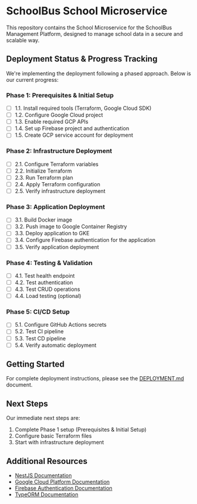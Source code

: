 # SchoolBus School Microservice

This repository contains the School Microservice for the SchoolBus Management Platform, designed to manage school data in a secure and scalable way.

## Deployment Status & Progress Tracking

We're implementing the deployment following a phased approach. Below is our current progress:

### Phase 1: Prerequisites & Initial Setup
- [ ] 1.1. Install required tools (Terraform, Google Cloud SDK)
- [ ] 1.2. Configure Google Cloud project
- [ ] 1.3. Enable required GCP APIs
- [ ] 1.4. Set up Firebase project and authentication
- [ ] 1.5. Create GCP service account for deployment

### Phase 2: Infrastructure Deployment
- [ ] 2.1. Configure Terraform variables
- [ ] 2.2. Initialize Terraform
- [ ] 2.3. Run Terraform plan
- [ ] 2.4. Apply Terraform configuration
- [ ] 2.5. Verify infrastructure deployment

### Phase 3: Application Deployment
- [ ] 3.1. Build Docker image
- [ ] 3.2. Push image to Google Container Registry
- [ ] 3.3. Deploy application to GKE
- [ ] 3.4. Configure Firebase authentication for the application
- [ ] 3.5. Verify application deployment

### Phase 4: Testing & Validation
- [ ] 4.1. Test health endpoint
- [ ] 4.2. Test authentication
- [ ] 4.3. Test CRUD operations
- [ ] 4.4. Load testing (optional)

### Phase 5: CI/CD Setup
- [ ] 5.1. Configure GitHub Actions secrets
- [ ] 5.2. Test CI pipeline
- [ ] 5.3. Test CD pipeline
- [ ] 5.4. Verify automatic deployment

## Getting Started

For complete deployment instructions, please see the [DEPLOYMENT.md](DEPLOYMENT.md) document.

## Next Steps

Our immediate next steps are:
1. Complete Phase 1 setup (Prerequisites & Initial Setup)
2. Configure basic Terraform files
3. Start with infrastructure deployment

## Additional Resources

- [NestJS Documentation](https://docs.nestjs.com/)
- [Google Cloud Platform Documentation](https://cloud.google.com/docs)
- [Firebase Authentication Documentation](https://firebase.google.com/docs/auth)
- [TypeORM Documentation](https://typeorm.io/) 